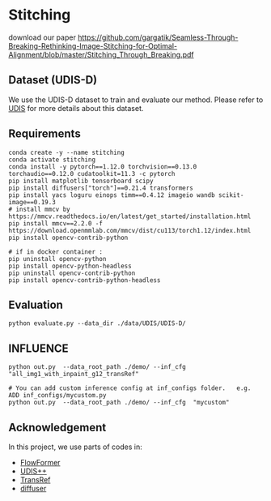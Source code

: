 # Stitching
download our paper https://github.com/gargatik/Seamless-Through-Breaking-Rethinking-Image-Stitching-for-Optimal-Alignment/blob/master/Stitching_Through_Breaking.pdf

## Dataset (UDIS-D)
We use the UDIS-D dataset to train and evaluate our method. Please refer to [UDIS](https://github.com/nie-lang/UnsupervisedDeepImageStitching) for more details about this dataset.

## Requirements
```Shell
conda create -y --name stitching
conda activate stitching
conda install -y pytorch==1.12.0 torchvision==0.13.0 torchaudio==0.12.0 cudatoolkit=11.3 -c pytorch
pip install matplotlib tensorboard scipy 
pip install diffusers["torch"]==0.21.4 transformers
pip install yacs loguru einops timm==0.4.12 imageio wandb scikit-image==0.19.3
# install mmcv by  https://mmcv.readthedocs.io/en/latest/get_started/installation.html
pip install mmcv==2.2.0 -f https://download.openmmlab.com/mmcv/dist/cu113/torch1.12/index.html
pip install opencv-contrib-python

# if in docker container : 
pip uninstall opencv-python
pip install opencv-python-headless
pip uninstall opencv-contrib-python
pip install opencv-contrib-python-headless
```

## Evaluation
```Shell
python evaluate.py --data_dir ./data/UDIS/UDIS-D/
```

## INFLUENCE
```Shell
python out.py  --data_root_path ./demo/ --inf_cfg "all_img1_with_inpaint_g12_transRef"

# You can add custom inference config at inf_configs folder.   e.g. ADD inf_configs/mycustom.py
python out.py  --data_root_path ./demo/ --inf_cfg  "mycustom"
```

## Acknowledgement
In this project, we use parts of codes in:
- [FlowFormer](https://github.com/drinkingcoder/FlowFormer-Official)
- [UDIS++](https://github.com/nie-lang/udis2)
- [TransRef](https://github.com/Cameltr/TransRef)
- [diffuser](https://github.com/huggingface/diffusers)
